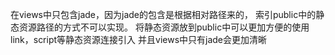 在views中只包含jade，因为jade的包含是根据相对路径来的，
索引public中的静态资源路径的方式不可以实现。
将静态资源放到public中可以更加方便的使用link，script等静态资源连接引入
并且views中只有jade会更加清晰
 
 
 
 
 
 
 
 
 
 
 
 
 
 
 
